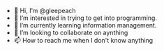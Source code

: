 - 👋 Hi, I’m @gleepeach
- 👀 I’m interested in trying to get into programming.
- 🌱 I’m currently learning information management.
- 💞️ I’m looking to collaborate on aynthing
- 📫 How to reach me when I don't know anything

<!---
gleepeach/gleepeach is a ✨ special ✨ repository because its `README.md` (this file) appears on your GitHub profile.
You can click the Preview link to take a look at your changes.
--->
